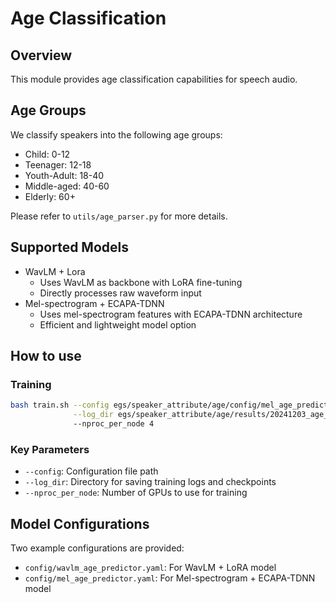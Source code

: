 # Age Classification

## Overview
This module provides age classification capabilities for speech audio.

## Age Groups
We classify speakers into the following age groups:
- Child: 0-12
- Teenager: 12-18
- Youth-Adult: 18-40
- Middle-aged: 40-60
- Elderly: 60+

Please refer to `utils/age_parser.py` for more details.

## Supported Models

- WavLM + Lora
  - Uses WavLM as backbone with LoRA fine-tuning
  - Directly processes raw waveform input
- Mel-spectrogram + ECAPA-TDNN
  - Uses mel-spectrogram features with ECAPA-TDNN architecture
  - Efficient and lightweight model option

## How to use

### Training
```bash
bash train.sh --config egs/speaker_attribute/age/config/mel_age_predictor.yaml \
              --log_dir egs/speaker_attribute/age/results/20241203_age_mel \  
              --nproc_per_node 4
```

### Key Parameters
- `--config`: Configuration file path
- `--log_dir`: Directory for saving training logs and checkpoints
- `--nproc_per_node`: Number of GPUs to use for training


## Model Configurations
Two example configurations are provided:
- `config/wavlm_age_predictor.yaml`: For WavLM + LoRA model
- `config/mel_age_predictor.yaml`: For Mel-spectrogram + ECAPA-TDNN model

